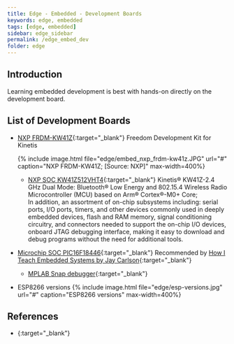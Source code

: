 ```yaml
---
title: Edge - Embedded - Development Boards
keywords: edge, embedded
tags: [edge, embedded]
sidebar: edge_sidebar
permalink: /edge_embed_dev
folder: edge
---
```


## Introduction

Learning embedded development is best with hands-on directly on the development 
board.

## List of Development Boards

- [NXP FRDM-KW41Z](https://www.nxp.com/pages/design/development-boards/freedom-development-boards/wireless-connectivy/freedom-development-kit-for-kinetis-kw41z-31z-21z-mcus:FRDM-KW41Z){:target="_blank"}
  Freedom Development Kit for Kinetis

  {% include image.html file="edge/embed_nxp_frdm-kw41z.JPG" url="#" 
    caption="NXP FRDM-KW41Z; 
    [Source: NXP]" 
    max-width=400%}

  - [NXP SOC KW41Z512VHT4](https://www.nxp.com/products/wireless/thread/kinetis-kw41z-2.4-ghz-dual-mode-bluetooth-low-energy-and-802.15.4-wireless-radio-microcontroller-mcu-based-on-arm-cortex-m0-plus-core:KW41Z){:target="_blank"}
    Kinetis® KW41Z-2.4 GHz Dual Mode: Bluetooth® Low Energy and 
    802.15.4 Wireless Radio Microcontroller (MCU) based on Arm® Cortex®-M0+ 
    Core;  
    In addition, an assortment of on-chip subsystems including: serial ports, 
    I/O ports, timers, and other devices commonly used in deeply embedded 
    devices, flash and RAM memory, signal conditioning circuitry, and 
    connectors needed to support the on-chip I/O devices, onboard JTAG 
    debugging interface, making it easy to download and debug programs without 
    the need for additional tools.

- [Microchip SOC PIC16F18446](https://www.microchip.com/design-centers/8-bit/pic-mcus/device-selection/pic16f18446){:target="_blank"}
  Recommended by [How I Teach Embedded Systems by Jay Carlson](https://jaycarlson.net/2019/07/26/how-i-teach-embedded-systems/){:target="_blank"}
  
  - [MPLAB Snap debugger](https://www.microchip.com/developmenttools/ProductDetails/PartNO/PG164100){:target="_blank"}

- ESP8266 versions
  {% include image.html file="edge/esp-versions.jpg" url="#" 
    caption="ESP8266 versions" 
    max-width=400%}



## References 
  
- [](){:target="_blank"}